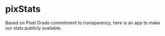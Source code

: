 pixStats
========

Based on Pixel Grade commitment to transparency, here is an app to make our stats publicly available.
